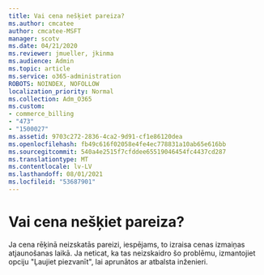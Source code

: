 ```yaml
---
title: Vai cena nešķiet pareiza?
ms.author: cmcatee
author: cmcatee-MSFT
manager: scotv
ms.date: 04/21/2020
ms.reviewer: jmueller, jkinma
ms.audience: Admin
ms.topic: article
ms.service: o365-administration
ROBOTS: NOINDEX, NOFOLLOW
localization_priority: Normal
ms.collection: Adm_O365
ms.custom:
- commerce_billing
- "473"
- "1500027"
ms.assetid: 9703c272-2836-4ca2-9d91-cf1e86120dea
ms.openlocfilehash: fb49c616f02058e4fe4ec778831a10ab65e616bb
ms.sourcegitcommit: 540a4e2515f7cfddee65519046454fc4437cd287
ms.translationtype: MT
ms.contentlocale: lv-LV
ms.lasthandoff: 08/01/2021
ms.locfileid: "53687901"
---
```

# <a name="price-doesnt-look-correct"></a>Vai cena nešķiet pareiza?

Ja cena rēķinā neizskatās pareizi, iespējams, to izraisa cenas izmaiņas atjaunošanas laikā. Ja neticat, ka tas neizskaidro šo problēmu, izmantojiet opciju "Ļaujiet piezvanīt", lai aprunātos ar atbalsta inženieri.
